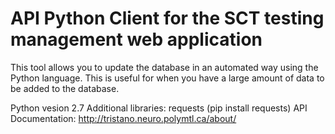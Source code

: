 # API Python Client for the SCT testing management web application

This tool allows you to update the database in an automated way using the Python language. This is useful for when you have a large amount of data to be added to the database.

Python vesion 2.7 
Additional libraries: requests (pip install requests)
API Documentation: http://tristano.neuro.polymtl.ca/about/
